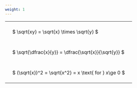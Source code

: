 ```yaml
---
weight: 1
---
```


<style type="text/css">
#T_58336 th.col_heading {
  text-align: left;
  font-size: 1em;
}
#T_58336 td {
  text-align: left;
  font-size: 1em;
  padding: 1.5em;
}
</style>
<table id="T_58336">
  <thead>
  </thead>
  <tbody>
    <tr>
      <td id="T_58336_row0_col0" class="data row0 col0" >$ \sqrt{xy} = \sqrt{x} \times \sqrt{y} $</td>
    </tr>
    <tr>
      <td id="T_58336_row1_col0" class="data row1 col0" >$ \sqrt{\dfrac{x}{y}} = \dfrac{\sqrt{x}}{\sqrt{y}} $</td>
    </tr>
    <tr>
      <td id="T_58336_row2_col0" class="data row2 col0" >$ (\sqrt{x})^2 = \sqrt{x^2} = x \text{ for } x\ge 0 $</td>
    </tr>
  </tbody>
</table>
